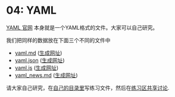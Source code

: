 # 04: YAML 

[YAML 官网](http://yaml.org/) 本身就是一个YAML格式的文件。大家可以自己研究。

我们把同样的数据放在下面三个不同的文件中

- [yaml.md](yaml.md) ([生成网址](https://bigdata-mindstorms.github.io/jekyll-playground/lessons/04/yaml.html))
- [yaml.json](yaml.json) ([生成网址](https://bigdata-mindstorms.github.io/jekyll-playground/lessons/04/yaml.json))
- [yaml.js](yaml.js) ([生成网址](https://bigdata-mindstorms.github.io/jekyll-playground/lessons/04/yaml.js))
- [yaml_news.md](yaml_news.md) ([生成网址](https://bigdata-mindstorms.github.io/jekyll-playground/lessons/04/yaml_news.html))

请大家自己研究，在[自己的目录里](https://github.com/bigdata-mindstorms/jekyll-playground/tree/gh-pages/public)写练习文件，然后在[练习区共享讨论](https://github.com/bigdata-mindstorms/jekyll-playground/issues/6).

